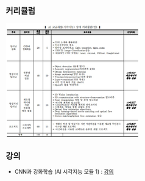 

## 커리큘럼
<img src="https://github.com/dmlim-cb/industrial-AI-master/blob/master/Education/AI%20%EA%B3%A0%EA%B8%89%EA%B3%BC%EC%A0%95/%EC%BB%A4%EB%A6%AC%ED%81%98%EB%9F%BC.JPG" width="70%"></img>

## 강의
- CNN과 강화학습 (AI 시각지능 모듈 1) : [강의](https://github.com/dmlim-cb/industrial-AI-master/blob/master/Education/AI%20%EA%B3%A0%EA%B8%89%EA%B3%BC%EC%A0%95/AI%EA%B3%A0%EA%B8%89%EA%B3%BC%EC%A0%95_%EC%BB%A4%EB%A6%AC%ED%81%98%EB%9F%BC(%EC%8B%9C%EA%B0%81%EC%A7%80%EB%8A%A5)%20(1).pdf)

